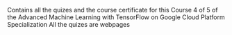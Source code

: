 Contains all the quizes and the course certificate for this Course 4 of 5 of the Advanced Machine Learning with TensorFlow on Google Cloud Platform Specialization All the quizes are webpages
